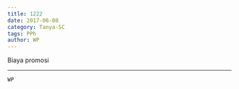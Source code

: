 ```yaml
---
title: 1222
date: 2017-06-08
category: Tanya-SC
tags: PPh
author: WP
---
```


Biaya promosi

---



`WP`
